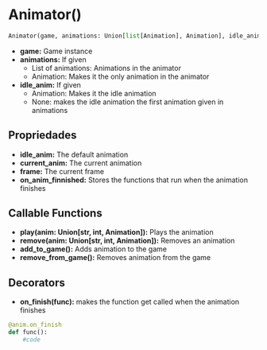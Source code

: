 # Animator()

```py
Animator(game, animations: Union[list[Animation], Animation], idle_anim: Animation = None)
```

  * **game:** Game instance
  * **animations:** If given
    * List of animations: Animations in the animator
    * Animation: Makes it the only animation in the animator
  * **idle_anim:** If given
    * Animation: Makes it the idle animation
    * None: makes the idle animation the first animation given in animations

## Propriedades

  * **idle_anim:** The default animation
  * **current_anim:** The current animation
  * **frame:** The current frame
  * **on_anim_finnished:** Stores the functions that run when the animation finishes

## Callable Functions

  * **play(anim: Union[str, int, Animation]):** Plays the animation
  * **remove(anim: Union[str, int, Animation]):** Removes an animation
  * **add_to_game():** Adds animation to the game
  * **remove_from_game():** Removes animation from the game

## Decorators

  * **on_finish(func):** makes the function get called when the animation finishes

```py
@anim.on_finish
def func():
    #code
```